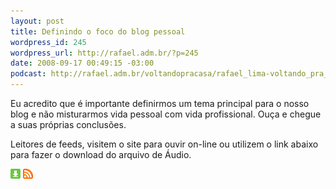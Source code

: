 ```yaml
--- 
layout: post
title: Definindo o foco do blog pessoal
wordpress_id: 245
wordpress_url: http://rafael.adm.br/?p=245
date: 2008-09-17 00:49:15 -03:00
podcast: http://rafael.adm.br/voltandopracasa/rafael_lima-voltando_pra_casa-0017.mp3
---
```

Eu acredito que é importante definirmos um tema principal para o nosso blog e não misturarmos vida pessoal com vida profissional. Ouça e chegue a suas próprias conclusões.

Leitores de feeds, visitem o site para ouvir on-line ou utilizem o link abaixo para fazer o download do arquivo de Áudio.

<a class="noborder" href="http://rafael.adm.br/voltandopracasa/rafael_lima-voltando_pra_casa-0017.mp3" title="Download"><img src="/wp-content/themes/rafael_lima-rockinblue/images/download_green.gif" border="0" alt="Download" /></a> <a class="noborder" href="http://feeds.feedburner.com/rafael_lima_podcast" title="RSS"><img src="/wp-content/themes/rafael_lima-rockinblue/images/icn-feed-16x16.png" border="0" alt="RSS" /></a>

